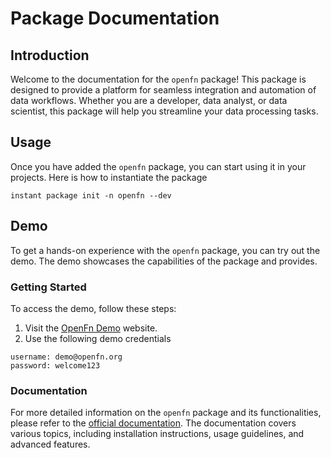 # Package Documentation

## Introduction

Welcome to the documentation for the `openfn` package! This package is designed to provide a platform for seamless integration and automation of data workflows. Whether you are a developer, data analyst, or data scientist, this package will help you streamline your data processing tasks.

## Usage

Once you have added the `openfn` package, you can start using it in your projects. Here is how to instantiate the package

`instant package init -n openfn --dev`

## Demo

To get a hands-on experience with the `openfn` package, you can try out the demo. The demo showcases the capabilities of the package and provides.

### Getting Started

To access the demo, follow these steps:

1. Visit the [OpenFn Demo](http://localhost:4000) website.
2. Use the following demo credentials

```
username: demo@openfn.org
password: welcome123
```

### Documentation

For more detailed information on the `openfn` package and its functionalities, please refer to the [official documentation](https://github.com/openfn/docs). The documentation covers various topics, including installation instructions, usage guidelines, and advanced features.
